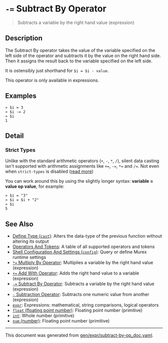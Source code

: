 # `-=` Subtract By Operator

> Subtracts a variable by the right hand value (expression)

## Description

The Subtract By operator takes the value of the variable specified on the left
side of the operator and subtracts it by the value on the right hand side. Then
it assigns the result back to the variable specified on the left side.

It is ostensibly just shorthand for `$i = $i - value`.

This operator is only available in expressions.



## Examples

```
» $i = 3
» $i -= 2
» $i
1
```

## Detail

### Strict Types

Unlike with the standard arithmetic operators (`+`, `-`, `*`, `/`), silent data
casting isn't supported with arithmetic assignments like `+=`, `-=`, `*=` and
`/=`. Not even when `strict-types` is disabled ([read more](/docs/user-guide/strict-types.md))

You can work around this by using the slightly longer syntax: **variable =
value op value**, for example:

```
» $i = "3"
» $i = $i + "2"
» $i
5
```

## See Also

* [Define Type (`cast`)](../commands/cast.md):
  Alters the data-type of the previous function without altering its output
* [Operators And Tokens](../user-guide/operators-and-tokens.md):
  A table of all supported operators and tokens
* [Shell Configuration And Settings (`config`)](../commands/config.md):
  Query or define Murex runtime settings
* [`*=` Multiply By Operator](../parser/multiply-by.md):
  Multiplies a variable by the right hand value (expression)
* [`+=` Add With Operator](../parser/add-with.md):
  Adds the right hand value to a variable (expression)
* [`-=` Subtract By Operator](../parser/subtract-by.md):
  Subtracts a variable by the right hand value (expression)
* [`-` Subtraction Operator](../parser/subtraction.md):
  Subtracts one numeric value from another (expression)
* [`expr`](../commands/expr.md):
  Expressions: mathematical, string comparisons, logical operators
* [`float` (floating point number)](../types/float.md):
  Floating point number (primitive)
* [`int`](../types/int.md):
  Whole number (primitive)
* [`num` (number)](../types/num.md):
  Floating point number (primitive)

<hr/>

This document was generated from [gen/expr/subtract-by-op_doc.yaml](https://github.com/lmorg/murex/blob/master/gen/expr/subtract-by-op_doc.yaml).